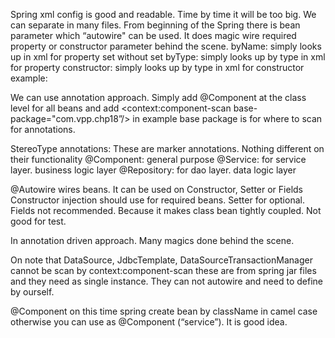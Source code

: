 Spring xml config is good and readable. Time by time it will be too big. We can separate in many files.
From beginning of the Spring there is bean parameter which “autowire" can be used. It does magic wire 
required property or constructor parameter behind the scene. 
byName: simply looks up in xml for property set without set
byType: simply looks up by type in xml for property 
constructor: simply looks up by type in xml for constructor
example: <bean id=“aa” class=“asd” autowire=“byType”/>

We can use annotation approach. Simply add @Component at the class level for all beans 
and add  <context:component-scan base-package="com.vpp.chp18”/> in example base package is 
for where to scan for annotations.

StereoType annotations: These are marker annotations. Nothing different on their functionality
@Component: general purpose
@Service: for service layer. business logic layer
@Repository: for dao layer. data logic layer

@Autowire wires beans. It can be used on Constructor, Setter or Fields
Constructor injection should use for required beans.
Setter for optional. 
Fields not recommended. Because it makes class bean tightly coupled. Not good for test.

In annotation driven approach. Many magics done behind the scene.

On note that DataSource, JdbcTemplate, DataSourceTransactionManager cannot be scan by context:component-scan
these are from spring jar files and they need as single instance. They can not autowire and need to define by ourself.

@Component on this time spring create bean by className in camel case
otherwise you can use as @Component (“service”). It is good idea.




